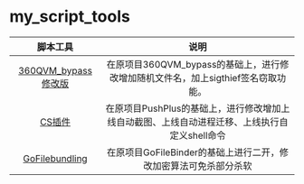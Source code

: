 # my_script_tools

| 脚本工具  |  说明  |
| :----:  |  :----:  |
| [360QVM_bypass修改版](https://github.com/S9MF/my_script_tools/blob/main/360QVM_bypass-public/README.md) |  在原项目360QVM_bypass的基础上，进行修改增加随机文件名，加上sigthief签名窃取功能。 |
| [CS插件](https://github.com/S9MF/my_script_tools/blob/main/CS%E6%8F%92%E4%BB%B6/README.md)  |  在原项目PushPlus的基础上，进行修改增加上线自动截图、上线自动进程迁移、上线执行自定义shell命令  |
| [GoFilebundling](https://github.com/S9MF/my_script_tools/blob/main/GoFilebundling/README.md)  |  在原项目GoFileBinder的基础上进行二开，修改加密算法可免杀部分杀软  |


